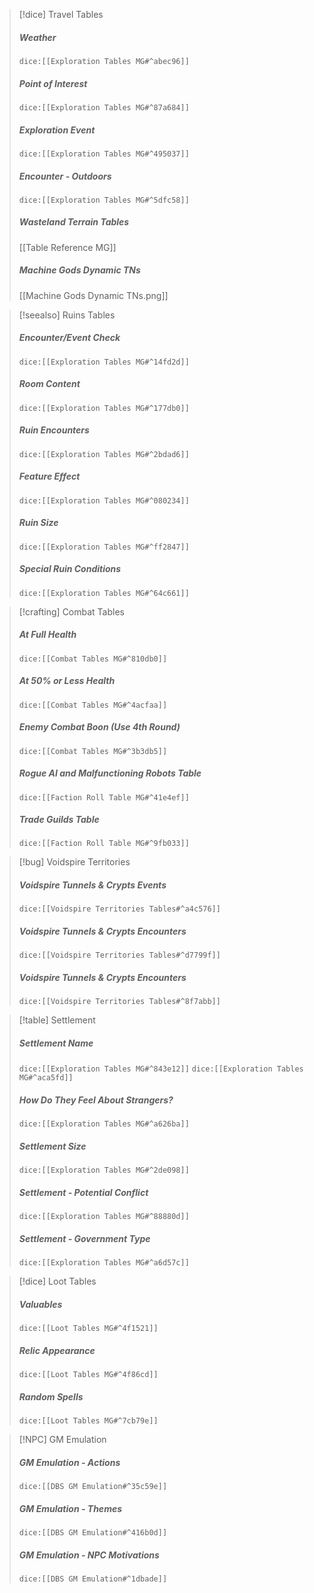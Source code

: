 > [!dice] Travel Tables
> ##### Weather
>`dice:[[Exploration Tables MG#^abec96]]`
>
>##### Point of Interest
>`dice:[[Exploration Tables MG#^87a684]]`
>
>#####  Exploration Event
>`dice:[[Exploration Tables MG#^495037]]`
>
>#####  Encounter - Outdoors
>`dice:[[Exploration Tables MG#^5dfc58]]`
>
>#####  Wasteland Terrain Tables
>[[Table Reference MG]]
>
>#####  Machine Gods Dynamic TNs
>[[Machine Gods Dynamic TNs.png]]

>[!seealso] Ruins Tables
>##### Encounter/Event Check
>`dice:[[Exploration Tables MG#^14fd2d]]`
>
>##### Room Content
>`dice:[[Exploration Tables MG#^177db0]]`
>
>##### Ruin Encounters
>`dice:[[Exploration Tables MG#^2bdad6]]`
>
>##### Feature Effect
>`dice:[[Exploration Tables MG#^080234]]`
>
>##### Ruin Size
>`dice:[[Exploration Tables MG#^ff2847]]`
>
>##### Special Ruin Conditions
>`dice:[[Exploration Tables MG#^64c661]]`


>[!crafting] Combat Tables
>##### At Full Health
>`dice:[[Combat Tables MG#^810db0]]`
>
>##### At 50% or Less Health
>`dice:[[Combat Tables MG#^4acfaa]]`
>
>##### Enemy Combat Boon (Use 4th Round)
>`dice:[[Combat Tables MG#^3b3db5]]`
>
>##### Rogue AI and Malfunctioning Robots Table
>`dice:[[Faction Roll Table MG#^41e4ef]]`
>
>##### Trade Guilds Table
>`dice:[[Faction Roll Table MG#^9fb033]]`
>

> [!bug] Voidspire Territories
> ##### Voidspire Tunnels & Crypts Events
>`dice:[[Voidspire Territories Tables#^a4c576]]`
>
>##### Voidspire Tunnels & Crypts Encounters
>`dice:[[Voidspire Territories Tables#^d7799f]]`
>
>#####  Voidspire Tunnels & Crypts Encounters
>`dice:[[Voidspire Territories Tables#^8f7abb]]`
>

> [!table] Settlement
>##### Settlement Name
>`dice:[[Exploration Tables MG#^843e12]]` `dice:[[Exploration Tables MG#^aca5fd]]`
>
>##### How Do They Feel About Strangers?
>`dice:[[Exploration Tables MG#^a626ba]]`
>
>##### Settlement Size
>`dice:[[Exploration Tables MG#^2de098]]`
>
>##### Settlement - Potential Conflict
>`dice:[[Exploration Tables MG#^88880d]]`
>
>##### Settlement - Government Type
>`dice:[[Exploration Tables MG#^a6d57c]]`

>[!dice] Loot Tables
>##### Valuables
>`dice:[[Loot Tables MG#^4f1521]]`
>
>##### Relic Appearance 
>`dice:[[Loot Tables MG#^4f86cd]]`
>
>##### Random Spells
>`dice:[[Loot Tables MG#^7cb79e]]`

>[!NPC] GM Emulation
>
>##### GM Emulation - Actions
>`dice:[[DBS GM Emulation#^35c59e]]`
>
>##### GM Emulation - Themes
>`dice:[[DBS GM Emulation#^416b0d]]`
>
>##### GM Emulation - NPC Motivations
>`dice:[[DBS GM Emulation#^1dbade]]`


